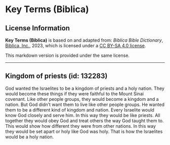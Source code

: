 # Key Terms (Biblica)

## License Information

**Key Terms (Biblica)** is based on and adapted from: _Biblica Bible Dictionary_, [Biblica, Inc.](https://www.biblica.com/), 2023, which is licensed under a [CC BY-SA 4.0 license](https://creativecommons.org/licenses/by-sa/4.0/legalcode.en).

This markdown version is provided under the same license.



--------------------------------

## Kingdom of priests (id: 132283)

God wanted the Israelites to be a kingdom of priests and a holy nation. They would become these things if they were faithful to the Mount Sinai covenant. Like other people groups, they would become a kingdom and a nation. But God didn’t want them to live like other people groups. He wanted them to be a different kind of kingdom and nation. Every Israelite would know God closely and serve him. In this way they would be like priests. All together they would obey God and treat others the way God taught them to. This would show how different they were from other nations. In this way they would be set apart or holy like God was holy. That is how the Israelites would be a holy nation.


